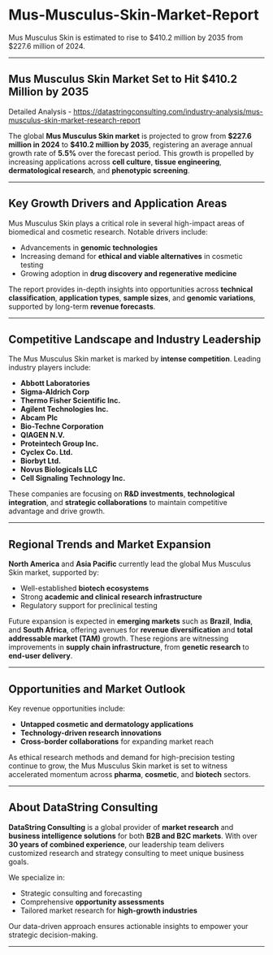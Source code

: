 # Mus-Musculus-Skin-Market-Report

Mus Musculus Skin is estimated to rise to $410.2 million by 2035 from $227.6 million of 2024.



---

## Mus Musculus Skin Market Set to Hit \$410.2 Million by 2035

Detailed Analysis - https://datastringconsulting.com/industry-analysis/mus-musculus-skin-market-research-report

The global **Mus Musculus Skin market** is projected to grow from **\$227.6 million in 2024** to **\$410.2 million by 2035**, registering an average annual growth rate of **5.5%** over the forecast period. This growth is propelled by increasing applications across **cell culture**, **tissue engineering**, **dermatological research**, and **phenotypic screening**.

---

## Key Growth Drivers and Application Areas

Mus Musculus Skin plays a critical role in several high-impact areas of biomedical and cosmetic research. Notable drivers include:

* Advancements in **genomic technologies**
* Increasing demand for **ethical and viable alternatives** in cosmetic testing
* Growing adoption in **drug discovery and regenerative medicine**

The report provides in-depth insights into opportunities across **technical classification**, **application types**, **sample sizes**, and **genomic variations**, supported by long-term **revenue forecasts**.

---

## Competitive Landscape and Industry Leadership

The Mus Musculus Skin market is marked by **intense competition**. Leading industry players include:

* **Abbott Laboratories**
* **Sigma-Aldrich Corp**
* **Thermo Fisher Scientific Inc.**
* **Agilent Technologies Inc.**
* **Abcam Plc**
* **Bio-Techne Corporation**
* **QIAGEN N.V.**
* **Proteintech Group Inc.**
* **Cyclex Co. Ltd.**
* **Biorbyt Ltd.**
* **Novus Biologicals LLC**
* **Cell Signaling Technology Inc.**

These companies are focusing on **R\&D investments**, **technological integration**, and **strategic collaborations** to maintain competitive advantage and drive growth.

---

## Regional Trends and Market Expansion

**North America** and **Asia Pacific** currently lead the global Mus Musculus Skin market, supported by:

* Well-established **biotech ecosystems**
* Strong **academic and clinical research infrastructure**
* Regulatory support for preclinical testing

Future expansion is expected in **emerging markets** such as **Brazil**, **India**, and **South Africa**, offering avenues for **revenue diversification** and **total addressable market (TAM)** growth. These regions are witnessing improvements in **supply chain infrastructure**, from **genetic research** to **end-user delivery**.

---

## Opportunities and Market Outlook

Key revenue opportunities include:

* **Untapped cosmetic and dermatology applications**
* **Technology-driven research innovations**
* **Cross-border collaborations** for expanding market reach

As ethical research methods and demand for high-precision testing continue to grow, the Mus Musculus Skin market is set to witness accelerated momentum across **pharma**, **cosmetic**, and **biotech** sectors.

---

## About DataString Consulting

**DataString Consulting** is a global provider of **market research** and **business intelligence solutions** for both **B2B and B2C markets**. With over **30 years of combined experience**, our leadership team delivers customized research and strategy consulting to meet unique business goals.

We specialize in:

* Strategic consulting and forecasting
* Comprehensive **opportunity assessments**
* Tailored market research for **high-growth industries**

Our data-driven approach ensures actionable insights to empower your strategic decision-making.

---

